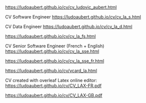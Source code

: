https://ludoaubert.github.io/cv/cv_ludovic_aubert.html

CV Software Engineer
https://ludoaubert.github.io/cv/cv_la_s.html

CV Data Engineer
https://ludoaubert.github.io/cv/cv_la_d.html

https://ludoaubert.github.io/cv/cv_la_fs.html

CV Senior Software Engineer (French + English)
https://ludoaubert.github.io/cv/cv_la_sse.html

https://ludoaubert.github.io/cv/cv_la_sse_fr.html

https://ludoaubert.github.io/cv/vcard_la.html

CV created with overleaf Latex online editor:
https://ludoaubert.github.io/cv/CV_LAX-FR.pdf

https://ludoaubert.github.io/cv/CV_LAX-GB.pdf
